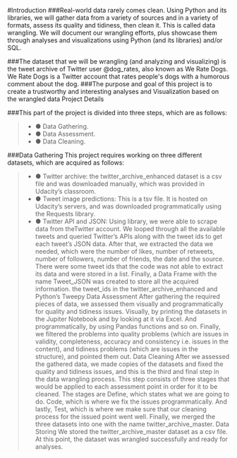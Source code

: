 #Introduction
###Real-world data rarely comes clean. Using Python and its libraries, we will gather
data from a variety of sources and in a variety of formats, assess its quality and
tidiness, then clean it. This is called data wrangling. We will document our
wrangling efforts, plus showcase them through analyses and visualizations using
Python (and its libraries) and/or SQL.

###The dataset that we will be wrangling (and analyzing and visualizing) is the tweet
archive of Twitter user @dog_rates, also known as We Rate Dogs. We Rate Dogs
is a Twitter account that rates people's dogs with a humorous comment about the
dog.
###The purpose and goal of this project is to create a trustworthy and interesting
analyses and Visualization based on the wrangled data
Project Details

###This part of the project is divided into three steps, which are as follows:
>- ● Data Gathering.
>- ● Data Assessment.
>- ● Data Cleaning.

###Data Gathering
This project requires working on three different datasets, which are acquired as
follows:
>- ● Twitter archive: the twitter_archive_enhanced dataset is a csv file and was
downloaded manually, which was provided in Udacity’s classroom.
>- ● Tweet image predictions: This is a tsv file. It is hosted on Udacity’s servers, and
was downloaded programmatically using the Requests library.
>- ● Twitter API and JSON: Using library, we were able to scrape data from
theTwitter account. We looped through all the available tweets and queried
Twitter’s APIs along with the tweet ids to get each tweet’s JSON data. After that,
we extracted the data we needed, which were the number of likes, number of
retweets, number of followers, number of friends, the date and the source. There
were some tweet ids that the code was not able to extract its data and were
stored in a list. Finally, a Data Frame with the name Tweet_JSON was created to
store all the acquired information. the tweet_ids in the twitter_archive_enhanced and
Python’s Tweepy
Data Assessment
After gathering the required pieces of data, we assessed them visually and
programmatically for quality and tidiness issues. Visually, by printing the datasets
in the Jupiter Notebook and by looking at it via Excel. And programmatically, by
using Pandas functions and so on. Finally, we filtered the problems into quality
problems (which are issues in validity, completeness, accuracy and consistency
i.e. issues in the content), and tidiness problems (which are issues in the
structure), and pointed them out.
Data Cleaning
After we assessed the gathered data, we made copies of the datasets and fixed
the quality and tidiness issues, and this is the third and final step in the data
wrangling process. This step consists of three stages that would be applied to
each assessment point in order for it to be cleaned. The stages are Define, which
states what we are going to do. Code, which is where we fix the issues
programmatically. And lastly, Test, which is where we make sure that our cleaning
process for the issued point went well. Finally, we merged the three datasets into
one with the name twitter_archive_master.
Data Storing
We stored the twitter_archive_master dataset as a csv file. At this point, the
dataset was wrangled successfully and ready for analyses.
